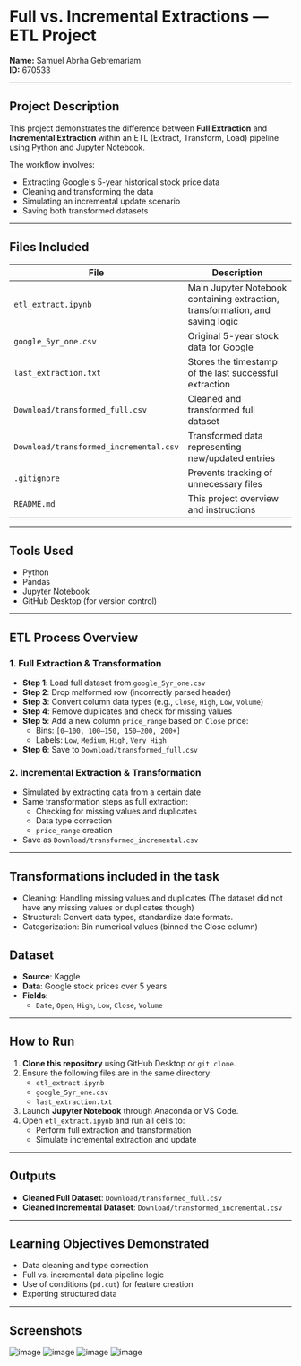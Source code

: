 # Full vs. Incremental Extractions — ETL Project

**Name:** Samuel Abrha Gebremariam  
**ID:** 670533

---

## Project Description

This project demonstrates the difference between **Full Extraction** and **Incremental Extraction** within an ETL (Extract, Transform, Load) pipeline using Python and Jupyter Notebook.

The workflow involves:
- Extracting Google's 5-year historical stock price data
- Cleaning and transforming the data
- Simulating an incremental update scenario
- Saving both transformed datasets

---

## Files Included

| File | Description |
|------|-------------|
| `etl_extract.ipynb` | Main Jupyter Notebook containing extraction, transformation, and saving logic |
| `google_5yr_one.csv` | Original 5-year stock data for Google |
| `last_extraction.txt` | Stores the timestamp of the last successful extraction |
| `Download/transformed_full.csv` | Cleaned and transformed full dataset |
| `Download/transformed_incremental.csv` | Transformed data representing new/updated entries |
| `.gitignore` | Prevents tracking of unnecessary files |
| `README.md` | This project overview and instructions |

---

## Tools Used

- Python
- Pandas
- Jupyter Notebook
- GitHub Desktop (for version control)

---

## ETL Process Overview

### 1. **Full Extraction & Transformation**

- **Step 1**: Load full dataset from `google_5yr_one.csv`
- **Step 2**: Drop malformed row (incorrectly parsed header)
- **Step 3**: Convert column data types (e.g., `Close`, `High`, `Low`, `Volume`)
- **Step 4**: Remove duplicates and check for missing values
- **Step 5**: Add a new column `price_range` based on `Close` price:
  - Bins: `[0–100, 100–150, 150–200, 200+]`
  - Labels: `Low`, `Medium`, `High`, `Very High`
- **Step 6**: Save to `Download/transformed_full.csv`

### 2. **Incremental Extraction & Transformation**

- Simulated by extracting data from a certain date
- Same transformation steps as full extraction:
  - Checking for missing values and duplicates
  - Data type correction
  - `price_range` creation
- Save as `Download/transformed_incremental.csv`

---

## Transformations included in the task

- Cleaning: Handling missing values and duplicates (The dataset did not have any missing values or duplicates though)
- Structural: Convert data types, standardize date formats.
- Categorization: Bin numerical values (binned the Close column)

## Dataset

- **Source**: Kaggle
- **Data**: Google stock prices over 5 years
- **Fields**:
  - `Date`, `Open`, `High`, `Low`, `Close`, `Volume`

---

## How to Run

1. **Clone this repository** using GitHub Desktop or `git clone`.
2. Ensure the following files are in the same directory:
   - `etl_extract.ipynb`
   - `google_5yr_one.csv`
   - `last_extraction.txt`
3. Launch **Jupyter Notebook** through Anaconda or VS Code.
4. Open `etl_extract.ipynb` and run all cells to:
   - Perform full extraction and transformation
   - Simulate incremental extraction and update

---

## Outputs

- **Cleaned Full Dataset**: `Download/transformed_full.csv`
- **Cleaned Incremental Dataset**: `Download/transformed_incremental.csv`

---

## Learning Objectives Demonstrated

- Data cleaning and type correction
- Full vs. incremental data pipeline logic
- Use of conditions (`pd.cut`) for feature creation
- Exporting structured data

---

## Screenshots

  ![image](https://github.com/user-attachments/assets/a3f5a003-c9aa-471d-b87a-2cc1cd6750cb)
  ![image](https://github.com/user-attachments/assets/18ca725f-3ea1-44e5-b652-9c6fc27c0287)
  ![image](https://github.com/user-attachments/assets/ae0f8663-db02-418f-8336-ec241124d855)
  ![image](https://github.com/user-attachments/assets/f7ed4c6f-05b1-44b9-9861-3c389eb195e1)

